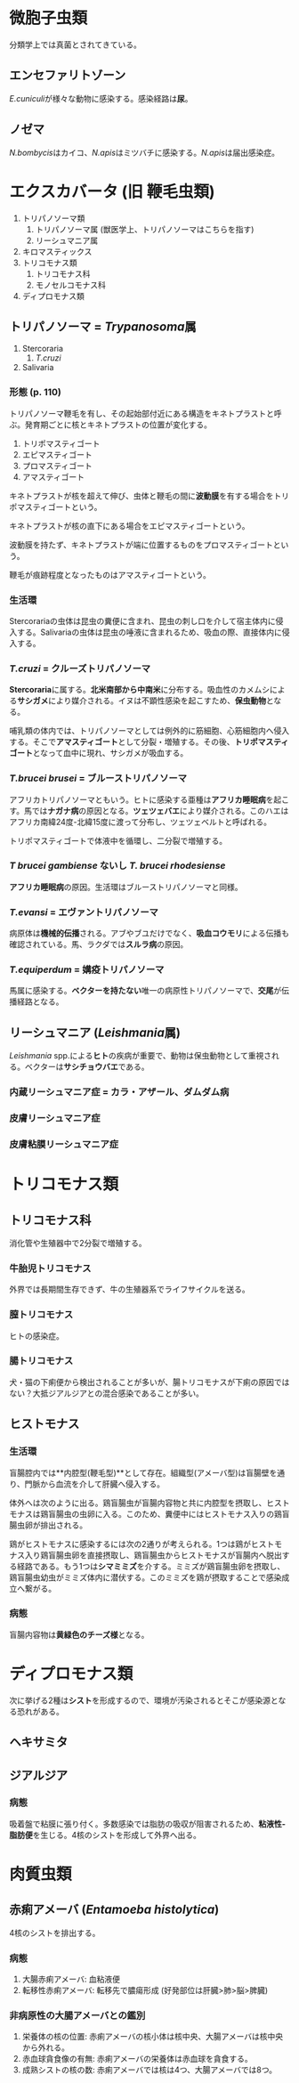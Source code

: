# 微胞子虫類
分類学上では真菌とされてきている。

## エンセファリトゾーン
*E.cuniculi*が様々な動物に感染する。感染経路は**尿**。

## ノゼマ
*N.bombycis*はカイコ、*N.apis*はミツバチに感染する。*N.apis*は届出感染症。

# エクスカバータ (旧 鞭毛虫類)
1. トリパノソーマ類
    1. トリパノソーマ属 (獣医学上、トリパノソーマはこちらを指す)
    1. リーシュマニア属
1. キロマスティックス
1. トリコモナス類
    1. トリコモナス科
    1. モノセルコモナス科
1. ディプロモナス類

## トリパノソーマ = *Trypanosoma*属
1. Stercoraria
    1. *T.cruzi*
1. Salivaria

### 形態 (p. 110)
トリパノソーマ鞭毛を有し、その起始部付近にある構造をキネトプラストと呼ぶ。発育期ごとに核とキネトプラストの位置が変化する。

1. トリポマスティゴート
1. エピマスティゴート
1. プロマスティゴート
1. アマスティゴート

キネトプラストが核を超えて伸び、虫体と鞭毛の間に**波動膜**を有する場合をトリポマスティゴートという。

キネトプラストが核の直下にある場合をエピマスティゴートという。

波動膜を持たず、キネトプラストが端に位置するものをプロマスティゴートという。

鞭毛が痕跡程度となったものはアマスティゴートという。

### 生活環
Stercorariaの虫体は昆虫の糞便に含まれ、昆虫の刺し口を介して宿主体内に侵入する。Salivariaの虫体は昆虫の唾液に含まれるため、吸血の際、直接体内に侵入する。

### *T.cruzi* = **クルーズトリパノソーマ**
**Stercoraria**に属する。**北米南部から中南米**に分布する。吸血性のカメムシによる**サシガメ**により媒介される。イヌは不顕性感染を起こすため、**保虫動物**となる。

哺乳類の体内では、トリパノソーマとしては例外的に筋細胞、心筋細胞内へ侵入する。そこで**アマスティゴート**として分裂・増殖する。その後、**トリポマスティゴート**となって血中に現れ、サシガメが吸血する。

### *T.brucei brusei* = **ブルーストリパノソーマ**
アフリカトリパノソーマともいう。ヒトに感染する亜種は**アフリカ睡眠病**を起こす。馬では**ナガナ病**の原因となる。**ツェツェバエ**により媒介される。このハエはアフリカ南緯24度-北緯15度に渡って分布し、ツェツェベルトと呼ばれる。

トリポマスティゴートで体液中を循環し、二分裂で増殖する。

### *T brucei gambiense* ないし *T. brucei rhodesiense*
**アフリカ睡眠病**の原因。生活環はブルーストリパノソーマと同様。

### *T.evansi* = **エヴァントリパノソーマ**
病原体は**機械的伝播**される。アブやブユだけでなく、**吸血コウモリ**による伝播も確認されている。馬、ラクダでは**スルラ病**の原因。

### *T.equiperdum* = **媾疫トリパノソーマ**
馬属に感染する。**ベクターを持たない**唯一の病原性トリパノソーマで、**交尾**が伝播経路となる。

## リーシュマニア (*Leishmania*属)
*Leishmania* spp.による**ヒト**の疾病が重要で、動物は保虫動物として重視される。ベクターは**サシチョウバエ**である。

### 内蔵リーシュマニア症 = カラ・アザール、ダムダム病

### 皮膚リーシュマニア症

### 皮膚粘膜リーシュマニア症

# トリコモナス類

## トリコモナス科
消化管や生殖器中で2分裂で増殖する。

### 牛胎児トリコモナス
外界では長期間生存できず、牛の生殖器系でライフサイクルを送る。

### 膣トリコモナス
ヒトの感染症。

### 腸トリコモナス
犬・猫の下痢便から検出されることが多いが、腸トリコモナスが下痢の原因ではない？大抵ジアルジアとの混合感染であることが多い。

## ヒストモナス

### 生活環
盲腸腔内では**内腔型(鞭毛型)**として存在。組織型(アメーバ型)は盲腸壁を通り、門脈から血流を介して肝臓へ侵入する。

体外へは次のように出る。鶏盲腸虫が盲腸内容物と共に内腔型を摂取し、ヒストモナスは鶏盲腸虫の虫卵に入る。このため、糞便中にはヒストモナス入りの鶏盲腸虫卵が排出される。

鶏がヒストモナスに感染するには次の2通りが考えられる。1つは鶏がヒストモナス入り鶏盲腸虫卵を直接摂取し、鶏盲腸虫からヒストモナスが盲腸内へ脱出する経路である。もう1つは**シマミミズ**を介する。ミミズが鶏盲腸虫卵を摂取し、鶏盲腸虫幼虫がミミズ体内に潜伏する。このミミズを鶏が摂取することで感染成立へ繋がる。

### 病態
盲腸内容物は**黄緑色のチーズ様**となる。

# ディプロモナス類

次に挙げる2種は**シスト**を形成するので、環境が汚染されるとそこが感染源となる恐れがある。

## ヘキサミタ

## ジアルジア

### 病態
吸着盤で粘膜に張り付く。多数感染では脂肪の吸収が阻害されるため、**粘液性-脂肪便**を生じる。4核のシストを形成して外界へ出る。

# 肉質虫類

## 赤痢アメーバ (*Entamoeba histolytica*)
4核のシストを排出する。

### 病態
1. 大腸赤痢アメーバ: 血粘液便
1. 転移性赤痢アメーバ: 転移先で膿瘍形成 (好発部位は肝臓>肺>脳>脾臓)

### 非病原性の大腸アメーバとの鑑別
1. 栄養体の核の位置: 赤痢アメーバの核小体は核中央、大腸アメーバは核中央から外れる。
1. 赤血球貪食像の有無: 赤痢アメーバの栄養体は赤血球を貪食する。
1. 成熟シストの核の数: 赤痢アメーバでは核は4つ、大腸アメーバでは8つ。

